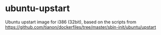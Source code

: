 ubuntu-upstart
==============

Ubuntu upstart image for i386 (32bit), based on the scripts from https://github.com/tianon/dockerfiles/tree/master/sbin-init/ubuntu/upstart
